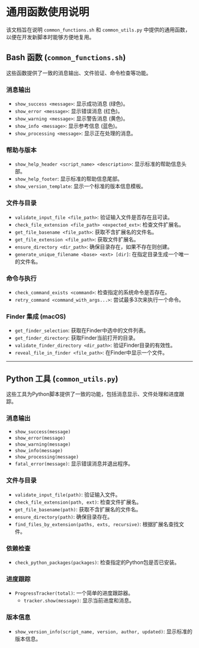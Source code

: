 # 通用函数使用说明

该文档旨在说明 `common_functions.sh` 和 `common_utils.py` 中提供的通用函数，以便在开发新脚本时能够方便地复用。

## Bash 函数 (`common_functions.sh`)

这些函数提供了一致的消息输出、文件验证、命令检查等功能。

### 消息输出

- `show_success <message>`: 显示成功消息 (绿色)。
- `show_error <message>`: 显示错误消息 (红色)。
- `show_warning <message>`: 显示警告消息 (黄色)。
- `show_info <message>`: 显示参考信息 (蓝色)。
- `show_processing <message>`: 显示正在处理的消息。

### 帮助与版本

- `show_help_header <script_name> <description>`: 显示标准的帮助信息头部。
- `show_help_footer`: 显示标准的帮助信息尾部。
- `show_version_template`: 显示一个标准的版本信息模板。

### 文件与目录

- `validate_input_file <file_path>`: 验证输入文件是否存在且可读。
- `check_file_extension <file_path> <expected_ext>`: 检查文件扩展名。
- `get_file_basename <file_path>`: 获取不含扩展名的文件名。
- `get_file_extension <file_path>`: 获取文件扩展名。
- `ensure_directory <dir_path>`: 确保目录存在，如果不存在则创建。
- `generate_unique_filename <base> <ext> [dir]`: 在指定目录生成一个唯一的文件名。

### 命令与执行

- `check_command_exists <command>`: 检查指定的系统命令是否存在。
- `retry_command <command_with_args...>`: 尝试最多3次来执行一个命令。

### Finder 集成 (macOS)

- `get_finder_selection`: 获取在Finder中选中的文件列表。
- `get_finder_directory`: 获取Finder当前打开的目录。
- `validate_finder_directory <dir_path>`: 验证Finder目录的有效性。
- `reveal_file_in_finder <file_path>`: 在Finder中显示一个文件。

---

## Python 工具 (`common_utils.py`)

这些工具为Python脚本提供了一致的功能，包括消息显示、文件处理和进度跟踪。

### 消息输出

- `show_success(message)`
- `show_error(message)`
- `show_warning(message)`
- `show_info(message)`
- `show_processing(message)`
- `fatal_error(message)`: 显示错误消息并退出程序。

### 文件与目录

- `validate_input_file(path)`: 验证输入文件。
- `check_file_extension(path, ext)`: 检查文件扩展名。
- `get_file_basename(path)`: 获取不含扩展名的文件名。
- `ensure_directory(path)`: 确保目录存在。
- `find_files_by_extension(paths, exts, recursive)`: 根据扩展名查找文件。

### 依赖检查

- `check_python_packages(packages)`: 检查指定的Python包是否已安装。

### 进度跟踪

- `ProgressTracker(total)`: 一个简单的进度跟踪器。
  - `tracker.show(message)`: 显示当前进度和消息。

### 版本信息

- `show_version_info(script_name, version, author, updated)`: 显示标准的版本信息。 